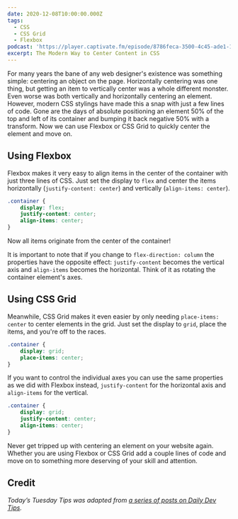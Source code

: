 ```yaml
---
date: 2020-12-08T10:00:00.000Z
tags:
  - CSS
  - CSS Grid
  - Flexbox
podcast: 'https://player.captivate.fm/episode/8786feca-3500-4c45-ade1-1b13fa1b8782'
excerpt: The Modern Way to Center Content in CSS
---
```


For many years the bane of any web designer's existence was something simple: centering an object on the page. Horizontally centering was one thing, but getting an item to vertically center was a whole different monster. Even worse was both vertically and horizontally centering an element. However, modern CSS stylings have made this a snap with just a few lines of code. Gone are the days of absolute positioning an element 50% of the top and left of its container and bumping it back negative 50% with a transform. Now we can use Flexbox or CSS Grid to quickly center the element and move on.

## Using Flexbox

Flexbox makes it very easy to align items in the center of the container with just three lines of CSS. Just set the display to `flex` and center the items horizontally (`justify-content: center`) and vertically (`align-items: center`).

``` css
.container {
    display: flex;
    justify-content: center;
    align-items: center;
}
```

Now all items originate from the center of the container!

It is important to note that if you change to `flex-direction: column` the properties have the opposite effect: `justify-content` becomes the vertical axis and `align-items` becomes the horizontal. Think of it as rotating the container element's axes.

## Using CSS Grid

Meanwhile, CSS Grid makes it even easier by only needing `place-items: center` to center elements in the grid. Just set the display to `grid`, place the items, and you're off to the races.

``` css
.container {
    display: grid;
    place-items: center;
}
```

If you want to control the individual axes you can use the same properties as we did with Flexbox instead, `justify-content` for the horizontal axis and `align-items` for the vertical.

``` css
.container {
    display: grid;
    justify-content: center;
    align-items: center;
}
```

Never get tripped up with centering an element on your website again. Whether you are using Flexbox or CSS Grid add a couple lines of code and move on to something more deserving of your skill and attention.

## Credit

_Today’s Tuesday Tips was adapted from [a series of posts on Daily Dev Tips](https://daily-dev-tips.com/posts/css-grid-most-easy-center-vertical-and-horizontal/)._
